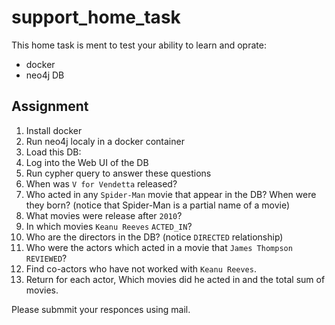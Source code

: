# support_home_task

This home task is ment to test your ability to learn and oprate:
* docker
* neo4j DB

## Assignment

1. Install docker
2. Run neo4j localy in a docker container
3. Load this DB:
4. Log into the Web UI of the DB
5. Run cypher query to answer these questions
  1. When was `V for Vendetta` released?
  2. Who acted in any `Spider-Man` movie that appear in the DB? When were they born? (notice that Spider-Man is a partial name of a movie)
  3. What movies were release after `2010`?
  4. In which movies `Keanu Reeves` `ACTED_IN`?
  5. Who are the directors in the DB? (notice `DIRECTED` relationship)
  6. Who were the actors which acted in a movie that `James Thompson` `REVIEWED`?
  7. Find co-actors who have nоt worked with `Keanu Reeves`.
  8. Return for each actor, Which movies did he acted in and the total sum of movies.

Please submmit your responces using mail.
 

